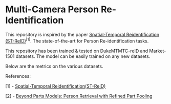 # Multi-Camera Person Re-Identification

This repository is inspired by the paper [Spatial-Temporal Reidentification (ST-ReID)](https://arxiv.org/pdf/1812.03282.pdf)$^{[1]}$. The state-of-the-art for Person Re-identification tasks.

This repository has been trained & tested on DukeMTMTC-reID and Market-1501 datasets. The model can be easily trained on any new datasets.

Below are the metrics on the various datasets.

References:

[1] - [Spatial-Temporal Reidentification(ST-ReID)](https://arxiv.org/pdf/1812.03282.pdf)

[2] - [Beyond Parts Models: Person Retrieval with Refined Part Pooling](https://arxiv.org/pdf/1711.09349)
